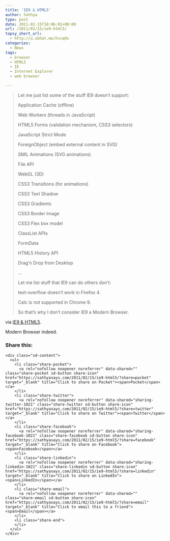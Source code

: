 ```yaml
---
title: 'IE9 & HTML5'
author: Sathya
type: post
date: 2011-02-15T18:06:01+00:00
url: /2011/02/15/ie9-html5/
topsy_short_url:
  - http://u.sbhat.me/hvvq9v
categories:
  - News
tags:
  - browser
  - HTML5
  - IE
  - Internet Explorer
  - web browser

---
```

> Let me just list some of the stuff IE9 doesn&#8217;t support:
> 
> Application Cache (offline)
> 
> Web Workers (threads in JavaScript)
> 
> HTML5 Forms (validation mechanism, CSS3 selectors)
> 
> JavaScript Strict Mode
> 
> ForeignObject (embed external content in SVG)
> 
> SMIL Animations (SVG animations)
> 
> File API
> 
> WebGL (3D)
> 
> CSS3 Transitions (for animations)
> 
> CSS3 Text Shadow
> 
> CSS3 Gradients
> 
> CSS3 Border Image
> 
> CSS3 Flex box model
> 
> ClassList APIs
> 
> FormData
> 
> HTML5 History API
> 
> Drag&#8217;n Drop from Desktop
> 
> &#8230;
> 
> Let me list stuff that IE9 can do others don&#8217;t:
> 
> text-overflow doesn&#8217;t work in Firefox 4.
> 
> Calc is not supported in Chrome 9.
> 
> So that&#8217;s why I don&#8217;t consider IE9 a Modern Browser.

via [IE9 & HTML5][1].

Modern Browser indeed.

<div class="sharedaddy sd-sharing-enabled">
  <div class="robots-nocontent sd-block sd-social sd-social-icon-text sd-sharing">
    <h3 class="sd-title">
      Share this:
    </h3>
    
    <div class="sd-content">
      <ul>
        <li class="share-pocket">
          <a rel="nofollow noopener noreferrer" data-shared="" class="share-pocket sd-button share-icon" href="https://sathyasays.com/2011/02/15/ie9-html5/?share=pocket" target="_blank" title="Click to share on Pocket"><span>Pocket</span></a>
        </li>
        <li class="share-twitter">
          <a rel="nofollow noopener noreferrer" data-shared="sharing-twitter-1021" class="share-twitter sd-button share-icon" href="https://sathyasays.com/2011/02/15/ie9-html5/?share=twitter" target="_blank" title="Click to share on Twitter"><span>Twitter</span></a>
        </li>
        <li class="share-facebook">
          <a rel="nofollow noopener noreferrer" data-shared="sharing-facebook-1021" class="share-facebook sd-button share-icon" href="https://sathyasays.com/2011/02/15/ie9-html5/?share=facebook" target="_blank" title="Click to share on Facebook"><span>Facebook</span></a>
        </li>
        <li class="share-linkedin">
          <a rel="nofollow noopener noreferrer" data-shared="sharing-linkedin-1021" class="share-linkedin sd-button share-icon" href="https://sathyasays.com/2011/02/15/ie9-html5/?share=linkedin" target="_blank" title="Click to share on LinkedIn"><span>LinkedIn</span></a>
        </li>
        <li class="share-email">
          <a rel="nofollow noopener noreferrer" data-shared="" class="share-email sd-button share-icon" href="https://sathyasays.com/2011/02/15/ie9-html5/?share=email" target="_blank" title="Click to email this to a friend"><span>Email</span></a>
        </li>
        <li class="share-end">
        </li>
      </ul>
    </div>
  </div>
</div>

 [1]: http://people.mozilla.com/~prouget/ie9/
